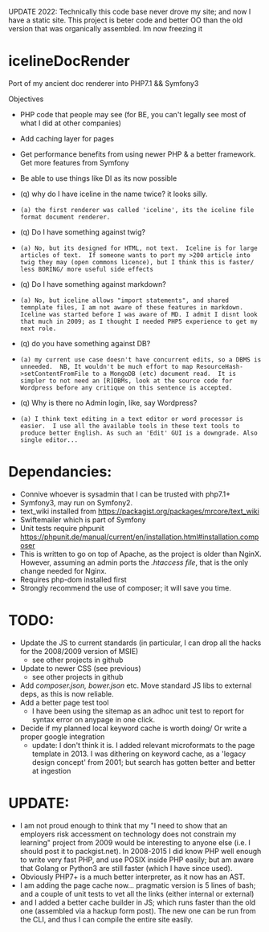 UPDATE 2022: Technically this code base never drove my site; and now I have a static site.  This project is beter code and better OO than the old version that was organically assembled.  Im now freezing it  

# icelineDocRender
Port of my ancient doc renderer into PHP7.1 &amp;&amp; Symfony3 

Objectives
* PHP code that people may see (for BE, you can't legally see most of what I did at other companies) 
* Add caching layer for pages
* Get performance benefits from using newer PHP & a better framework.  Get more features from Symfony 
* Be able to use things like DI as its now possible 

* (q) why do I have iceline in the name twice? it looks silly.
*     (a) the first renderer was called 'iceline', its the iceline file format document renderer.
* (q) Do I have something against twig?
*     (a) No, but its designed for HTML, not text.  Iceline is for large articles of text.  If someone wants to port my >200 article into twig they may (open commons licence), but I think this is faster/ less BORING/ more useful side effects 
* (q) Do I have something against markdown? 
*     (a) No, but iceline allows "import statements", and shared temnplate files, I am not aware of these features in markdown.  Iceline was started before I was aware of MD. I admit I disnt look that much in 2009; as I thought I needed PHP5 experience to get my next role. 
* (q) do you have something against DB?
*     (a) my current use case doesn't have concurrent edits, so a DBMS is unneeded.  NB, It wouldn't be much effort to map ResourceHash->setContentFromFile to a MongoDB (etc) document read.  It is simpler to not need an [R]DBMs, look at the source code for Wordpress before any critique on this sentence is accepted.
* (q) Why is there no Admin login, like, say Wordpress?
*     (a) I think text editing in a text editor or word processor is easier.  I use all the available tools in these text tools to produce better English. As such an 'Edit' GUI is a downgrade. Also single editor...


# Dependancies:
* Connive whoever is sysadmin that I can be trusted with php7.1+
* Symfony3, may run on Symfony2.
* text_wiki installed from https://packagist.org/packages/mrcore/text_wiki 
* Swiftemailer which is part of Symfony 
* Unit tests require phpunit https://phpunit.de/manual/current/en/installation.html#installation.composer
* This is written to go on top of Apache, as the project is older than NginX. However, assuming an admin ports the *.htaccess file*, that is the only change needed for Nginx.
* Requires php-dom installed first
* Strongly recommend the use of composer; it will save you time.

# TODO:
* Update the JS to current standards (in particular, I can drop all the hacks for the 2008/2009 version of MSIE)
    * see other projects in github
* Update to newer CSS (see previous)
    * see other projects in github
* Add *composer.json, bower.json* etc.  Move standard JS libs to external deps, as this is now reliable.
* Add a better page test tool
    * I have been using the sitemap as an adhoc unit test to report for syntax error on anypage in one click.
* Decide if my planned local keyword cache is worth doing/ Or write a proper google integration
    * update: I don't think it is. I added relevant microformats to the page template in 2013.  I was dithering on keyword cache, as a 'legacy design concept' from 2001; but search has gotten better and better at ingestion  
  
 # UPDATE: 
* I am not proud enough to think that my "I need to show that an employers risk accessment on technology does not constrain my learning" project from 2009 would be interesting to anyone else (i.e. I should post it to packgist.net).  In 2008-2015 I did know PHP well enough to write very fast PHP, and use POSIX inside PHP easily; but am aware that Golang or Python3 are still faster (which I have since used).
* Obviously PHP7+ is a much better interpreter, as it now has an AST.
* I am adding the page cache now... pragmatic version is 5 lines of bash; and a couple of unit tests to vet all the links (either internal or external)
* and I added a better cache builder in JS; which runs faster than the old one (assembled via a hackup form post).  The new one can be run from the CLI, and thus I can compile the entire site easily.
